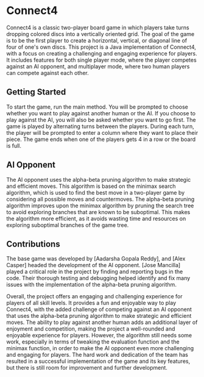 # Connect4

Connect4 is a classic two-player board game in which players take turns dropping colored discs into a vertically oriented grid. The goal of the game is to be the first player to create a horizontal, vertical, or diagonal line of four of one's own discs. This project is a Java implementation of Connect4, with a focus on creating a challenging and engaging experience for players. It includes features for both single player mode, where the player competes against an AI opponent, and multiplayer mode, where two human players can compete against each other.

## Getting Started

To start the game, run the main method. You will be prompted to choose whether you want to play against another human or the AI. If you choose to play against the AI, you will also be asked whether you want to go first. The game is played by alternating turns between the players. During each turn, the player will be prompted to enter a column where they want to place their piece. The game ends when one of the players gets 4 in a row or the board is full.

## AI Opponent

The AI opponent uses the alpha-beta pruning algorithm to make strategic and efficient moves. This algorithm is based on the minimax search algorithm, which is used to find the best move in a two-player game by considering all possible moves and countermoves. The alpha-beta pruning algorithm improves upon the minimax algorithm by pruning the search tree to avoid exploring branches that are known to be suboptimal. This makes the algorithm more efficient, as it avoids wasting time and resources on exploring suboptimal branches of the game tree.

## Contributions

The base game was developed by [Aadarsha Gopala Reddy], and [Alex Casper] headed the development of the AI opponent. [Jose Mancilla] played a critical role in the project by finding and reporting bugs in the code. Their thorough testing and debugging helped identify and fix many issues with the implementation of the alpha-beta pruning algorithm.

Overall, the project offers an engaging and challenging experience for players of all skill levels. It provides a fun and enjoyable way to play Connect4, with the added challenge of competing against an AI opponent that uses the alpha-beta pruning algorithm to make strategic and efficient moves. The ability to play against another human adds an additional layer of enjoyment and competition, making the project a well-rounded and enjoyable experience for players. However, the algorithm still needs some work, especially in terms of tweaking the evaluation function and the minimax function, in order to make the AI opponent even more challenging and engaging for players. The hard work and dedication of the team has resulted in a successful implementation of the game and its key features, but there is still room for improvement and further development.